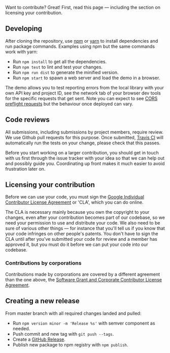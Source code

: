 Want to contribute? Great! First, read this page — including the section on
licensing your contribution.

## Developing

After cloning the repository, use [npm] or [yarn] to install dependencies and
run package commands. Examples using npm but the same commands work with yarn:

* Run `npm install` to get all the dependencies.
* Run `npm test` to lint and test your changes.
* Run `npm run dist` to generate the minified version.
* Run `npm start` to spawn a web server and load the demo in a browser.

The demo allows you to test reporting errors from the local library with your
own API key and project ID, see the network tab of your browser dev tools for
the specific requests that get sent. Note you can expect to see
[CORS preflight requests] but the behaviour once deployed can vary.

## Code reviews

All submissions, including submissions by project members, require review. We
use Github pull requests for this purpose. Once submitted, [Travis CI] will
automatically run the tests on your change, please check that this passes.

Before you start working on a larger contribution, you should get in touch with
us first through the issue tracker with your idea so that we can help out and
possibly guide you. Coordinating up front makes it much easier to avoid
frustration later on.

## Licensing your contribution

Before we can use your code, you must sign the
[Google Individual Contributor License Agreement] or 'CLA', which you can do
online.

The CLA is necessary mainly because you own the copyright to your changes, even
after your contribution becomes part of our codebase, so we need your
permission to use and distribute your code. We also need to be sure of various
other things — for instance that you'll tell us if you know that your code
infringes on other people's patents. You don't have to sign the CLA until after
you've submitted your code for review and a member has approved it, but you
must do it before we can put your code into our codebase.

### Contributions by corporations

Contributions made by corporations are covered by a different agreement than
the one above, the [Software Grant and Corporate Contributor License Agreement].

## Creating a new release

From master branch with all required changes landed and pulled:

* Run `npm version minor -m 'Release %s'` with semver component as needed.
* Push commit and new tag with `git push --tags`.
* Create a [GitHub Release].
* Publish new package to npm registry with `npm publish`.


[npm]: https://www.npmjs.com/
[yarn]: https://yarnpkg.com/
[CORS preflight requests]: https://developer.mozilla.org/en-US/docs/Glossary/Preflight_request
[Travis CI]: https://docs.travis-ci.com/
[Google Individual Contributor License Agreement]: https://cla.developers.google.com/about/google-individual
[Software Grant and Corporate Contributor License Agreement]: https://cla.developers.google.com/about/google-corporate
[GitHub Release]: https://github.com/GoogleCloudPlatform/stackdriver-errors-js/releases

